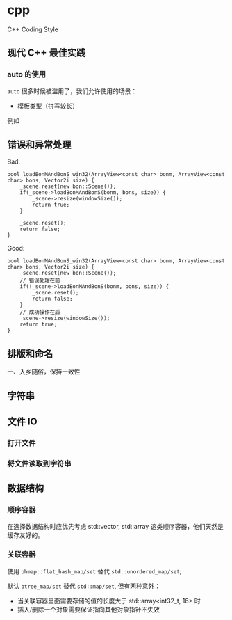 # cpp
C++ Coding Style

## 现代 C++ 最佳实践

### auto 的使用
`auto` 很多时候被滥用了，我们允许使用的场景：
* 模板类型（拼写较长）

例如

## 错误和异常处理
Bad:
```
bool loadBonMAndBonS_win32(ArrayView<const char> bonm, ArrayView<const char> bons, Vector2i size) {
    _scene.reset(new bon::Scene());
    if(_scene->loadBonMAndBonS(bonm, bons, size)) {
        _scene->resize(windowSize());
        return true;
    }

    _scene.reset();
    return false;
}
```
Good:
```
bool loadBonMAndBonS_win32(ArrayView<const char> bonm, ArrayView<const char> bons, Vector2i size) {
    _scene.reset(new bon::Scene());
    // 错误处理在前
    if(!_scene->loadBonMAndBonS(bonm, bons, size)) {
        _scene.reset();
        return false;
    }
    // 成功操作在后
    _scene->resize(windowSize());
    return true;
}
```
## 排版和命名

一、入乡随俗，保持一致性





## 字符串

## 文件 IO

### 打开文件

### 将文件读取到字符串

### 

## 数据结构

### 顺序容器

在选择数据结构时应优先考虑 std::vector, std::array 这类顺序容器，他们天然是缓存友好的。

### 关联容器

使用 `phmap::flat_hash_map/set` 替代 `std::unordered_map/set`; 

默认 `btree_map/set` 替代 `std::map/set`, 但有[两种意外](https://abseil.io/about/design/btree)：

* 当关联容器里面需要存储的值的长度大于 std::array<int32_t, 16> 时
* 插入/删除一个对象需要保证指向其他对象指针不失效
